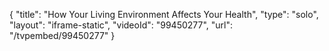 {
    "title": "How Your Living Environment Affects Your Health",
    "type": "solo",
    "layout": "iframe-static",
    "videoId": "99450277",
    "url": "\/tvpembed\/99450277"
}